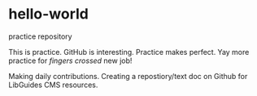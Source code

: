 # hello-world
practice repository

This is practice. GitHub is interesting. Practice makes perfect. 
Yay more practice for *fingers crossed* new job! 

Making daily contributions. Creating a repostiory/text doc on Github for LibGuides CMS resources. 
